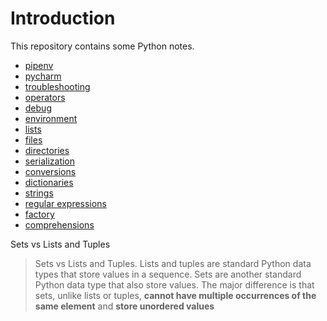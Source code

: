 # Introduction

This repository contains some Python notes.

* [pipenv](pipenv.md)
* [pycharm](pycharm.md)
* [troubleshooting](troubleshooting.md)
* [operators](operators.md)
* [debug](debug.md)
* [environment](environment.md)
* [lists](lists.md)
* [files](files.md)
* [directories](directories.md)
* [serialization](serialization.md)
* [conversions](conversions.md)
* [dictionaries](dictionaries.md)
* [strings](strings.md)
* [regular expressions](regex.md)
* [factory](factory.md)
* [comprehensions](comprehensions.md)

Sets vs Lists and Tuples

> Sets vs Lists and Tuples. Lists and tuples are standard Python data types that store values in a sequence. Sets are another standard Python data type that also store values. The major difference is that sets, unlike lists or tuples, **cannot have multiple occurrences of the same element** and **store unordered values**



